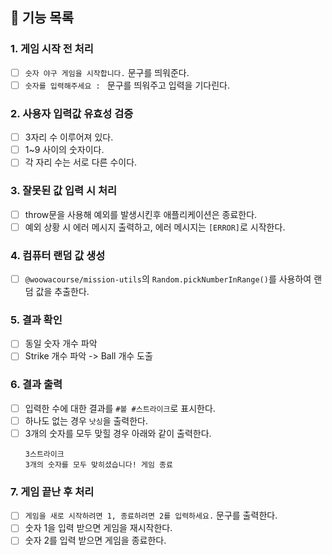 ## 🚀 기능 목록

### 1. 게임 시작 전 처리

- [ ] `숫자 야구 게임을 시작합니다.` 문구를 띄워준다.
- [ ] `숫자를 입력해주세요 : ` 문구를 띄워주고 입력을 기다린다.

### 2. 사용자 입력값 유효성 검증

- [ ] 3자리 수 이루어져 있다.
- [ ] 1~9 사이의 숫자이다.
- [ ] 각 자리 수는 서로 다른 수이다.

### 3. 잘못된 값 입력 시 처리

- [ ] throw문을 사용해 예외를 발생시킨후 애플리케이션은 종료한다.
- [ ] 예외 상황 시 에러 메시지 출력하고, 에러 메시지는 `[ERROR]`로 시작한다.

### 4. 컴퓨터 랜덤 값 생성

- [ ] `@woowacourse/mission-utils`의 `Random.pickNumberInRange()`를 사용하여 랜덤 값을 추출한다.

### 5. 결과 확인

- [ ] 동일 숫자 개수 파악
- [ ] Strike 개수 파악 -> Ball 개수 도출

### 6. 결과 출력

- [ ] 입력한 수에 대한 결과를 `#볼 #스트라이크`로 표시한다.
- [ ] 하나도 없는 경우 `낫싱`을 출력한다.
- [ ] 3개의 숫자를 모두 맞힐 경우 아래와 같이 출력한다.
  ```
  3스트라이크
  3개의 숫자를 모두 맞히셨습니다! 게임 종료
  ```

### 7. 게임 끝난 후 처리

- [ ] `게임을 새로 시작하려면 1, 종료하려면 2를 입력하세요.` 문구를 출력한다.
- [ ] 숫자 1을 입력 받으면 게임을 재시작한다.
- [ ] 숫자 2를 입력 받으면 게임을 종료한다.
